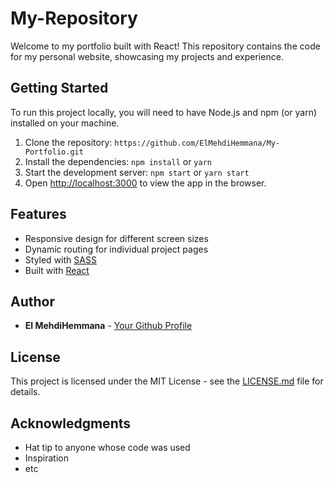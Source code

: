# My-Repository

Welcome to my portfolio built with React! This repository contains the code for my personal website, showcasing my projects and experience.

## Getting Started

To run this project locally, you will need to have Node.js and npm (or yarn) installed on your machine.

1. Clone the repository: `https://github.com/ElMehdiHemmana/My-Portfolio.git`
2. Install the dependencies: `npm install` or `yarn`
3. Start the development server: `npm start` or `yarn start`
4. Open [http://localhost:3000](http://localhost:3000) to view the app in the browser.

## Features
- Responsive design for different screen sizes
- Dynamic routing for individual project pages
- Styled with [SASS](https://sass-lang.com/)
- Built with [React](https://reactjs.org/)


## Author

* **El MehdiHemmana** - [Your Github Profile](https://github.com/ElMehdiHemmana)

## License

This project is licensed under the MIT License - see the [LICENSE.md](LICENSE.md) file for details.

## Acknowledgments

* Hat tip to anyone whose code was used
* Inspiration
* etc
